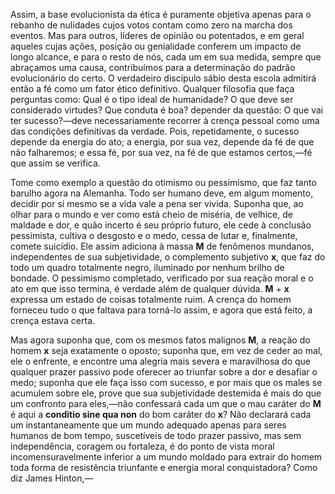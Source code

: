 Assim, a base evolucionista da ética é puramente objetiva apenas para o rebanho de nulidades cujos votos contam como zero na marcha dos eventos. Mas para outros, líderes de opinião ou potentados, e em geral aqueles cujas ações, posição ou genialidade conferem um impacto de longo alcance, e para o resto de nós, cada um em sua medida, sempre que abraçamos uma causa, contribuímos para a determinação do padrão evolucionário do certo. O verdadeiro discípulo sábio desta escola admitirá então a fé como um fator ético definitivo. Qualquer filosofia que faça perguntas como: Qual é o tipo ideal de humanidade? O que deve ser considerado virtudes? Que conduta é boa? depender da questão: O que vai ter sucesso?—deve necessariamente recorrer à crença pessoal como uma das condições definitivas da verdade. Pois, repetidamente, o sucesso depende da energia do ato; a energia, por sua vez, depende da fé de que não falharemos; e essa fé, por sua vez, na fé de que estamos certos,—fé que assim se verifica.

Tome como exemplo a questão do otimismo ou pessimismo, que faz tanto barulho agora na Alemanha. Todo ser humano deve, em algum momento, decidir por si mesmo se a vida vale a pena ser vivida. Suponha que, ao olhar para o mundo e ver como está cheio de miséria, de velhice, de maldade e dor, e quão incerto é seu próprio futuro, ele cede à conclusão pessimista, cultiva o desgosto e o medo, cessa de lutar e, finalmente, comete suicídio. Ele assim adiciona à massa **M** de fenômenos mundanos, independentes de sua subjetividade, o complemento subjetivo **x**, que faz do todo um quadro totalmente negro, iluminado por nenhum brilho de bondade. O pessimismo completado, verificado por sua reação moral e o ato em que isso termina, é verdade além de qualquer dúvida. **M** + **x** expressa um estado de coisas totalmente ruim. A crença do homem forneceu tudo o que faltava para torná-lo assim, e agora que está feito, a crença estava certa.

Mas agora suponha que, com os mesmos fatos malignos **M**, a reação do homem **x** seja exatamente o oposto; suponha que, em vez de ceder ao mal, ele o enfrente, e encontre uma alegria mais severa e maravilhosa do que qualquer prazer passivo pode oferecer ao triunfar sobre a dor e desafiar o medo; suponha que ele faça isso com sucesso, e por mais que os males se acumulem sobre ele, prove que sua subjetividade destemida é mais do que um confronto para eles,—não confessará cada um que o mau caráter do **M** é aqui a **conditio sine qua non** do bom caráter do **x**? Não declarará cada um instantaneamente que um mundo adequado apenas para seres humanos de bom tempo, suscetíveis de todo prazer passivo, mas sem independência, coragem ou fortaleza, é do ponto de vista moral incomensuravelmente inferior a um mundo moldado para extrair do homem toda forma de resistência triunfante e energia moral conquistadora? Como diz James Hinton,—